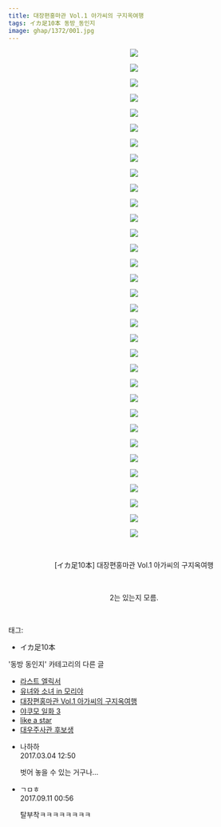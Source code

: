 ```yaml
---
title: 대장편홍마관 Vol.1 아가씨의 구지옥여행
tags: イカ足10本 동방_동인지
image: ghap/1372/001.jpg
---
```

<div class="article">
<p style="text-align: center; clear: none; float: none;"><img src="{{ site.nasurl }}/ghap/1372/001.jpg"/></p>
<p style="text-align: center; clear: none; float: none;"><img src="{{ site.nasurl }}/ghap/1372/002.jpg"/></p>
<p style="text-align: center; clear: none; float: none;"><img src="{{ site.nasurl }}/ghap/1372/003.jpg"/></p>
<p style="text-align: center; clear: none; float: none;"><img src="{{ site.nasurl }}/ghap/1372/004.jpg"/></p>
<p style="text-align: center; clear: none; float: none;"><img src="{{ site.nasurl }}/ghap/1372/005.jpg"/></p>
<p style="text-align: center; clear: none; float: none;"><img src="{{ site.nasurl }}/ghap/1372/006.jpg"/></p>
<p style="text-align: center; clear: none; float: none;"><img src="{{ site.nasurl }}/ghap/1372/007.jpg"/></p>
<p style="text-align: center; clear: none; float: none;"><img src="{{ site.nasurl }}/ghap/1372/008.jpg"/></p>
<p style="text-align: center; clear: none; float: none;"><img src="{{ site.nasurl }}/ghap/1372/009.jpg"/></p>
<p style="text-align: center; clear: none; float: none;"><img src="{{ site.nasurl }}/ghap/1372/010.jpg"/></p>
<p style="text-align: center; clear: none; float: none;"><img src="{{ site.nasurl }}/ghap/1372/011.jpg"/></p>
<p style="text-align: center; clear: none; float: none;"><img src="{{ site.nasurl }}/ghap/1372/012.jpg"/></p>
<p style="text-align: center; clear: none; float: none;"><img src="{{ site.nasurl }}/ghap/1372/013.jpg"/></p>
<p style="text-align: center; clear: none; float: none;"><img src="{{ site.nasurl }}/ghap/1372/014.jpg"/></p>
<p style="text-align: center; clear: none; float: none;"><img src="{{ site.nasurl }}/ghap/1372/015.jpg"/></p>
<p style="text-align: center; clear: none; float: none;"><img src="{{ site.nasurl }}/ghap/1372/016.jpg"/></p>
<p style="text-align: center; clear: none; float: none;"><img src="{{ site.nasurl }}/ghap/1372/017.jpg"/></p>
<p style="text-align: center; clear: none; float: none;"><img src="{{ site.nasurl }}/ghap/1372/018.jpg"/></p>
<p style="text-align: center; clear: none; float: none;"><img src="{{ site.nasurl }}/ghap/1372/019.jpg"/></p>
<p style="text-align: center; clear: none; float: none;"><img src="{{ site.nasurl }}/ghap/1372/020.jpg"/></p>
<p style="text-align: center; clear: none; float: none;"><img src="{{ site.nasurl }}/ghap/1372/021.jpg"/></p>
<p style="text-align: center; clear: none; float: none;"><img src="{{ site.nasurl }}/ghap/1372/022.jpg"/></p>
<p style="text-align: center; clear: none; float: none;"><img src="{{ site.nasurl }}/ghap/1372/023.jpg"/></p>
<p style="text-align: center; clear: none; float: none;"><img src="{{ site.nasurl }}/ghap/1372/024.jpg"/></p>
<p style="text-align: center; clear: none; float: none;"><img src="{{ site.nasurl }}/ghap/1372/025.jpg"/></p>
<p style="text-align: center; clear: none; float: none;"><img src="{{ site.nasurl }}/ghap/1372/026.jpg"/></p>
<p style="text-align: center; clear: none; float: none;"><img src="{{ site.nasurl }}/ghap/1372/027.jpg"/></p>
<p style="text-align: center; clear: none; float: none;"><img src="{{ site.nasurl }}/ghap/1372/028.jpg"/></p>
<p style="text-align: center; clear: none; float: none;"><img src="{{ site.nasurl }}/ghap/1372/029.jpg"/></p>
<p style="text-align: center; clear: none; float: none;"><img src="{{ site.nasurl }}/ghap/1372/030.jpg"/></p>
<p style="text-align: center; clear: none; float: none;"><img src="{{ site.nasurl }}/ghap/1372/031.jpg"/></p>
<p style="text-align: center; clear: none; float: none;"><img src="{{ site.nasurl }}/ghap/1372/032.jpg"/></p>
<p style="text-align: center; clear: none; float: none;"><img src="{{ site.nasurl }}/ghap/1372/033.jpg"/></p>
<p style="text-align: center; clear: none; float: none;"><br/></p>
<p style="text-align: center; clear: none; float: none;">[イカ足10本] 대장편홍마관 Vol.1 아가씨의 구지옥여행</p>
<p style="text-align: center; clear: none; float: none;"><br/></p>
<p style="text-align: center; clear: none; float: none;">2는 있는지 모름.</p>
<p><br/></p>
</div><div class="tagTrail">
<p>태그: </p>
<ul>
<li>イカ足10本</li>
</ul>
</div><div class="another">
<p>'동방 동인지' 카테고리의 다른 글</p>
<ul>
<li><a href="/2016-08-06-ghap_1374">라스트 엘릭서</a></li>
<li><a href="/2016-08-06-ghap_1373">유녀와 소녀 in 모리야</a></li>
<li><a href="/2016-08-06-ghap_1372">대장편홍마관 Vol.1 아가씨의 구지옥여행</a></li>
<li><a href="/2016-08-06-ghap_1371">야쿠모 일화 3</a></li>
<li><a href="/2016-08-05-ghap_1370">like a star</a></li>
<li><a href="/2016-08-05-ghap_1369">대우주사관 후보생</a></li>
</ul>
</div><div class="cb_module cb_fluid">
<div class="cb_wrt cb_profile">
<div class="comment">
<ul>
<li class="cb_thumb_off" id="comment14930990">
<div class="cb_comment_area">
<div class="cb_info_area">
<div class="cb_section">
<span class="cb_nick_name">나하하</span>
</div>
<div class="cb_section">
<span class="cb_date">2017.03.04 12:50 </span>
</div>
</div>
<div class="cb_dsc_comment">
<p class="cb_dsc">
											벗어 놓을 수 있는 거구나…
										</p>
</div>
</div></li>
<li class="cb_thumb_off" id="comment15080418">
<div class="cb_comment_area">
<div class="cb_info_area">
<div class="cb_section">
<span class="cb_nick_name">ㄱㅁㅎ</span>
</div>
<div class="cb_section">
<span class="cb_date">2017.09.11 00:56 </span>
</div>
</div>
<div class="cb_dsc_comment">
<p class="cb_dsc">
											탈부착ㅋㅋㅋㅋㅋㅋㅋㅋ
										</p>
</div>
</div></li>
</ul>
</div>
</div><!-- commentList close -->
</div>